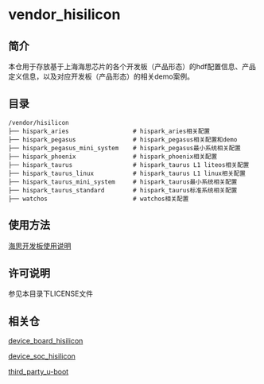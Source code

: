 # vendor_hisilicon

## 简介

本仓用于存放基于上海海思芯片的各个开发板（产品形态）的hdf配置信息、产品定义信息，以及对应开发板（产品形态）的相关demo案例。

## 目录
```
/vendor/hisilicon
├── hispark_aries                  # hispark_aries相关配置
├── hispark_pegasus                # hispark_pegasus相关配置和demo
├── hispark_pegasus_mini_system    # hispark_pegasus最小系统相关配置
├── hispark_phoenix                # hispark_phoenix相关配置
├── hispark_taurus                 # hispark_taurus L1 liteos相关配置
├── hispark_taurus_linux           # hispark_taurus L1 linux相关配置
├── hispark_taurus_mini_system     # hispark_taurus最小系统相关配置
├── hispark_taurus_standard        # hispark_taurus标准系统相关配置
├── watchos                        # watchos相关配置
```


## 使用方法

[海思开发板使用说明](https://gitee.com/openharmony/device_board_hisilicon)


## 许可说明

参见本目录下LICENSE文件


## 相关仓

[device_board_hisilicon](https://gitee.com/openharmony/device_board_hisilicon)

[device_soc_hisilicon](https://gitee.com/openharmony/device_soc_hisilicon/tree/master)

[third_party_u-boot](https://gitee.com/openharmony/third_party_u-boot)